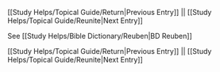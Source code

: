 [[Study Helps/Topical Guide/Return|Previous Entry]]  ||  [[Study Helps/Topical Guide/Reunite|Next Entry]]

 See [[Study Helps/Bible Dictionary/Reuben|BD Reuben]]

[[Study Helps/Topical Guide/Return|Previous Entry]]  ||  [[Study Helps/Topical Guide/Reunite|Next Entry]]